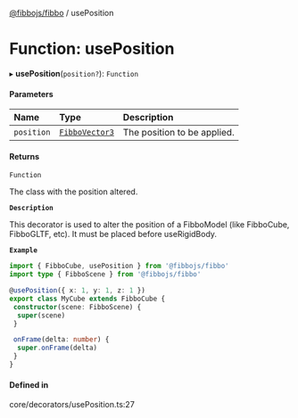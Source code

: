[@fibbojs/fibbo](/api/index)  / usePosition

# Function: usePosition

▸ **usePosition**(`position?`): `Function`

#### Parameters

| Name | Type | Description |
| :------ | :------ | :------ |
| `position` | [`FibboVector3`](../interfaces/FibboVector3.md) | The position to be applied. |

#### Returns

`Function`

The class with the position altered.

**`Description`**

This decorator is used to alter the position of a FibboModel (like FibboCube, FibboGLTF, etc).
It must be placed before useRigidBody.

**`Example`**

```ts
import { FibboCube, usePosition } from '@fibbojs/fibbo'
import type { FibboScene } from '@fibbojs/fibbo'

@usePosition({ x: 1, y: 1, z: 1 })
export class MyCube extends FibboCube {
 constructor(scene: FibboScene) {
  super(scene)
 }

 onFrame(delta: number) {
  super.onFrame(delta)
 }
}
```

#### Defined in

core/decorators/usePosition.ts:27

